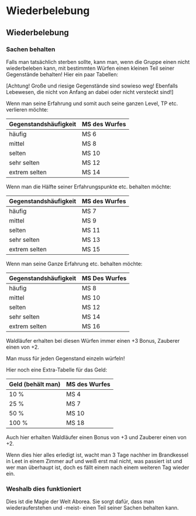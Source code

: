 # Wiederbelebung

## Wiederbelebung

### Sachen behalten

Falls man tatsächlich sterben sollte, kann man, wenn die Gruppe einen nicht wiederbeleben kann, mit bestimmten Würfen einen kleinen Teil seiner Gegenstände behalten! Hier ein paar Tabellen:

\[Achtung! Große und riesige Gegenstände sind sowieso weg! Ebenfalls Lebewesen, die nicht von Anfang an dabei oder nicht versteckt sind!\]

Wenn man seine Erfahrung und somit auch seine ganzen Level, TP etc. verlieren möchte:

| Gegenstandshäufigkeit | MS des Wurfes |
| :--- | :--- |
| häufig | MS 6 |
| mittel | MS 8 |
| selten | MS 10 |
| sehr selten | MS 12 |
| extrem selten | MS 14 |

Wenn man die Hälfte seiner Erfahrungspunkte etc. behalten möchte:

| Gegenstandshäufigkeit | MS des Wurfes |
| :--- | :--- |
| häufig | MS 7 |
| mittel | MS 9 |
| selten | MS 11 |
| sehr selten | MS 13 |
| extrem selten | MS 15 |

Wenn man seine Ganze Erfahrung etc. behalten möchte:

| Gegenstandshäufigkeit | MS Des Wurfes |
| :--- | :--- |
| häufig | MS 8 |
| mittel | MS 10 |
| selten | MS 12 |
| sehr selten | MS 14 |
| extrem selten | MS 16 |

Waldläufer erhalten bei diesen Würfen immer einen +3 Bonus, Zauberer einen von +2.

Man muss für jeden Gegenstand einzeln würfeln!

Hier noch eine Extra-Tabelle für das Geld:

| Geld \(behält man\) | MS des Wurfes |
| :--- | :--- |
| 10 % | MS 4 |
| 25 % | MS 7 |
| 50 % | MS 10 |
| 100 % | MS 18 |

Auch hier erhalten Waldläufer einen Bonus von +3 und Zauberer einen von +2.

Wenn dies hier alles erledigt ist, wacht man 3 Tage nachher im Brandkessel in Leet in einem Zimmer auf und weiß erst mal nicht, was passiert ist und wer man überhaupt ist, doch es fällt einem nach einem weiteren Tag wieder ein.

### Weshalb dies funktioniert

Dies ist die Magie der Welt Aborea. Sie sorgt dafür, dass man wiederauferstehen und -meist- einen Teil seiner Sachen behalten kann.

